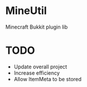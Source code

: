 MineUtil
========

Minecraft Bukkit plugin lib


TODO
=======
* Update overall project
* Increase efficiency
* Allow ItemMeta to be stored